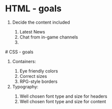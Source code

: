 # HTML - goals
  <ol> 
    <li>Decide the content included</li>
     <ol>
       <li>Latest News</li>
       <li>Chat from in-game channels</li>
       <li></li>
     </ol>
  </ol>
# CSS - goals
<ol>
  <li>Containers:</li>
    <ol>
      <li>Eye friendly colors</li>
      <li>Correct sizes</li>
      <li>RPG-style borders</li>
    </ol>
  <li>Typography:</li>
  <ol>
    <li>Well chosen font type and size for headers</li>
    <li>Well chosen font type and size for content</li>
  </ol>
</ol>
